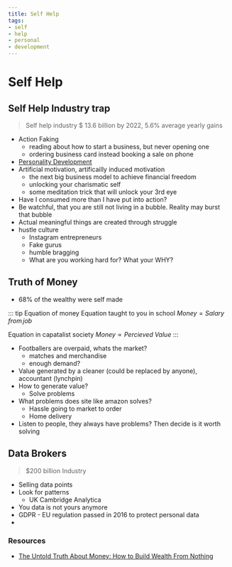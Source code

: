 ```yaml
---
title: Self Help
tags:
- self
- help
- personal
- development
---
```


# Self Help

<TagLinks />


## Self Help Industry trap

> Self help industry $ 13.6 billion by 2022, 5.6% average yearly gains

* Action Faking
  * reading about how to start a business, but never opening one
  * ordering business card instead booking a sale on phone
* [Personality Development](https://en.wikipedia.org/wiki/Personal_development)
* Artificial motivation, artificailly induced motivation
  * the next big business model to achieve financial freedom
  * unlocking your charismatic self
  * some meditation trick that will unlock your 3rd eye
* Have I consumed more than I have put into action?
* Be watchful, that you are still not living in a bubble. Reality may burst that bubble
* Actual meaningful things are created through struggle
* hustle culture
  * Instagram entrepreneurs
  * Fake gurus
  * humble bragging
  * What are you working hard for? What your WHY?

## Truth of Money

* 68% of the wealthy were self made

::: tip Equation of money
Equation taught to you in school $Money = Salary \, from \, job$

Equation in capatalist society $Money \propto Percieved \; Value$
:::

* Footballers are overpaid, whats the market?
  * matches and merchandise
  * enough demand?
* Value generated by a cleaner (could be replaced by anyone), accountant (lynchpin)
* How to generate value?
  * Solve problems
* What problems does site like amazon solves?
  * Hassle going to market to order
  * Home delivery
* Listen to people, they always have problems? Then decide is it worth solving

## Data  Brokers

> $200 billion Industry

* Selling data points
* Look for patterns
  * UK Cambridge Analytica
* You data is not yours anymore
* GDPR - EU regulation passed in 2016 to protect personal data
* 


### Resources

* [The Untold Truth About Money: How to Build Wealth From Nothing](https://youtu.be/6mRbDEtDoyA)


<Footer />
